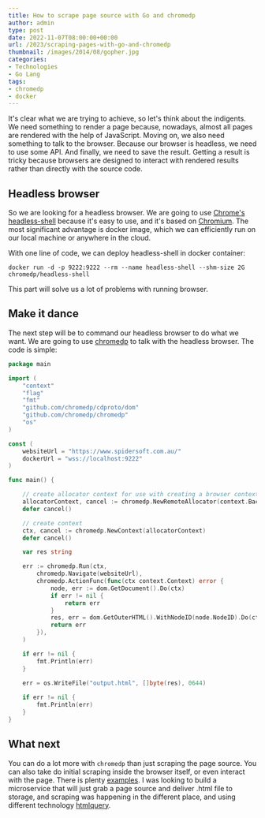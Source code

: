 ```yaml
---
title: How to scrape page source with Go and chromedp
author: admin
type: post
date: 2022-11-07T08:00:00+00:00
url: /2023/scraping-pages-with-go-and-chromedp
thumbnail: /images/2014/08/gopher.jpg
categories:
- Technologies
- Go Lang
tags:
- chromedp
- docker
---
```


It's clear what we are trying to achieve, so let's think about the indigents.
We need something to render a page because, nowadays, almost all pages are rendered with the help of JavaScript. Moving on, we also need something to talk to the browser. Because our browser is headless, we need to use some API. And finally, we need to save the result.
Getting a result is tricky because browsers are designed to interact with rendered results rather than directly with the source code.

## Headless browser

So we are looking for a headless browser. We are going to use [Chrome's headless-shell](https://github.com/chromedp/docker-headless-shell) because it's easy to use, and it's based on [Chromium](https://www.chromium.org/Home). The most significant advantage is docker image, which we can efficiently run on our local machine or anywhere in the cloud.

With one line of code, we can deploy headless-shell in docker container:

`docker run -d -p 9222:9222 --rm --name headless-shell --shm-size 2G chromedp/headless-shell`

This part will solve us a lot of problems with running browser.  

## Make it dance

The next step will be to command our headless browser to do what we want. We are going to use [chromedp](https://github.com/chromedp/chromedp) to talk with the headless browser. The code is simple:

```GO
package main

import (
	"context"
	"flag"
	"fmt"
	"github.com/chromedp/cdproto/dom"
	"github.com/chromedp/chromedp"
	"os"
)

const (
	websiteUrl = "https://www.spidersoft.com.au/"
	dockerUrl = "wss://localhost:9222"
)

func main() {

	// create allocator context for use with creating a browser context later
	allocatorContext, cancel := chromedp.NewRemoteAllocator(context.Background(), dockerUrl)
	defer cancel()

	// create context
	ctx, cancel := chromedp.NewContext(allocatorContext)
	defer cancel()

	var res string

	err := chromedp.Run(ctx,
		chromedp.Navigate(websiteUrl),
		chromedp.ActionFunc(func(ctx context.Context) error {
			node, err := dom.GetDocument().Do(ctx)
			if err != nil {
				return err
			}
			res, err = dom.GetOuterHTML().WithNodeID(node.NodeID).Do(ctx)
			return err
		}),
	)

	if err != nil {
		fmt.Println(err)
	}

	err = os.WriteFile("output.html", []byte(res), 0644)
	
	if err != nil {
		fmt.Println(err) 
    }
}

```

## What next

You can do a lot more with `chromedp` than just scraping the page source. You can also take do initial scraping inside the browser itself, or even interact with the page. There is plenty [examples](https://github.com/chromedp/examples). I was looking to build a microservice that will just grab a page source and deliver .html file to storage, and scraping was happening in the different place, and using different technology [htmlquery](https://github.com/antchfx/htmlquery).
